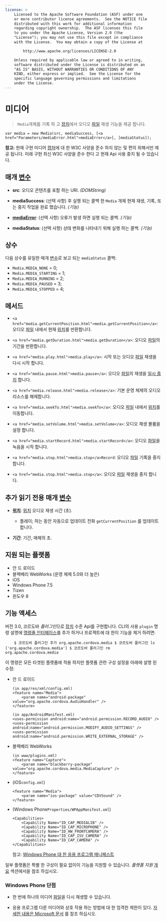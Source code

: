 ```yaml
---
license: >
    Licensed to the Apache Software Foundation (ASF) under one
    or more contributor license agreements.  See the NOTICE file
    distributed with this work for additional information
    regarding copyright ownership.  The ASF licenses this file
    to you under the Apache License, Version 2.0 (the
    "License"); you may not use this file except in compliance
    with the License.  You may obtain a copy of the License at

        http://www.apache.org/licenses/LICENSE-2.0

    Unless required by applicable law or agreed to in writing,
    software distributed under the License is distributed on an
    "AS IS" BASIS, WITHOUT WARRANTIES OR CONDITIONS OF ANY
    KIND, either express or implied.  See the License for the
    specific language governing permissions and limitations
    under the License.
---
```


# 미디어

> `Media`개체를 기록 하 고 <a href="../device/device.html">장치</a>에서 오디오 <a href="../file/fileobj/fileobj.html">파일</a> 재생 기능을 제공 합니다.

    var media = new Media(src, mediaSuccess, [<a href="Parameters/mediaError.html">mediaError</a>], [mediaStatus]);
    

**참고:** 현재 구현 미디어 <a href="capture/capture.html">캡처</a>에 대 한 W3C 사양을 준수 하지 않는 및 편의 위해서만 제공 됩니다. 미래 구현 최신 W3C 사양을 준수 한다 고 현재 Api 사용 중지 될 수 있습니다.

## 매개 <a href="../../plugin_ref/spec.html">변수</a>

*   **src**: 오디오 콘텐츠를 포함 하는 URI. *(DOMString)*

*   **mediaSuccess**: (선택 사항) 후 실행 되는 콜백 한 `Media` 개체 현재 재생, 기록, 또는 중지 작업을 완료 했습니다. *(기능)*

*   **<a href="Parameters/mediaError.html">mediaError</a>**: (선택 사항) 오류가 발생 하면 실행 되는 콜백. *(기능)*

*   **mediaStatus**: (선택 사항) 상태 변화를 나타내기 위해 실행 하는 콜백. *(기능)*

## 상수

다음 상수를 유일한 매개 <a href="../../plugin_ref/spec.html">변수</a>로 보고 되는 `mediaStatus` 콜백:

*   `Media.MEDIA_NONE` = 0;
*   `Media.MEDIA_STARTING` = 1;
*   `Media.MEDIA_RUNNING` = 2;
*   `Media.MEDIA_PAUSED` = 3;
*   `Media.MEDIA_STOPPED` = 4;

## 메서드

*   `<a href="media.getCurrentPosition.html">media.getCurrentPosition</a>`: 오디오 <a href="../file/fileobj/fileobj.html">파일</a> 내에서 현재 <a href="../geolocation/Position/position.html">위치</a>를 반환합니다.

*   `<a href="media.getDuration.html">media.getDuration</a>`: 오디오 <a href="../file/fileobj/fileobj.html">파일</a>의 기간을 반환합니다.

*   `<a href="media.play.html">media.play</a>`: 시작 또는 오디오 <a href="../file/fileobj/fileobj.html">파일</a> 재생을 다시 시작 합니다.

*   `<a href="media.pause.html">media.pause</a>`: 오디오 <a href="../file/fileobj/fileobj.html">파일</a>의 재생을 <a href="../events/events.pause.html">일시 중지</a> 합니다.

*   `<a href="media.release.html">media.release</a>`: 기본 운영 체제의 오디오 리소스를 해제합니다.

*   `<a href="media.seekTo.html">media.seekTo</a>`: 오디오 <a href="../file/fileobj/fileobj.html">파일</a> 내에서 <a href="../geolocation/Position/position.html">위치</a>를 이동합니다.

*   `<a href="media.setVolume.html">media.setVolume</a>`: 오디오 재생 볼륨을 설정 합니다.

*   `<a href="media.startRecord.html">media.startRecord</a>`: 오디오 <a href="../file/fileobj/fileobj.html">파일</a>을 녹음을 시작 합니다.

*   `<a href="media.stop.html">media.stop</a>Record`: 오디오 <a href="../file/fileobj/fileobj.html">파일</a> 기록을 중지 합니다.

*   `<a href="media.stop.html">media.stop</a>`: 오디오 <a href="../file/fileobj/fileobj.html">파일</a> 재생을 중지 합니다.

## 추가 읽기 전용 매개 <a href="../../plugin_ref/spec.html">변수</a>

*   **<a href="../geolocation/Position/position.html">위치</a>**: <a href="../geolocation/Position/position.html">위치</a> 오디오 재생 시간 (초).
    
    *   플레이; 하는 동안 자동으로 업데이트 전화 `getCurrentPosition` 를 업데이트 합니다.

*   **기간**: 기간, 매체의 초.

## 지원 되는 플랫폼

*   안 드 로이드
*   블랙베리 WebWorks (운영 체제 5.0와 더 높은)
*   iOS
*   Windows Phone 7.5
*   Tizen
*   윈도우 8

## 기능 액세스

버전 3.0, 코르도바 *플러그인*으로 <a href="../device/device.html">장치</a> 수준 Api를 구현합니다. CLI의 사용 `plugin` 명령 설명에 <a href="../../guide/cli/index.html">명령줄 인터페이스</a>를 추가 하거나 프로젝트에 대 한이 기능을 제거 하려면:

        $ 코르도바 플러그인 추가 org.apache.cordova.media $ 코르도바 플러그인 ls ['org.apache.cordova.media'] $ 코르도바 플러그인 rm org.apache.cordova.media
     

이 명령은 모든 타겟된 플랫폼에 적용 하지만 플랫폼 관련 구성 설정을 아래에 설명 된 수정:

*   안 드 로이드
    
        (in app/res/xml/config.xml)
        <feature name="Media">
            <param name="android-package" value="org.apache.cordova.AudioHandler" />
        </feature>
        
        (in app/AndroidManifest.xml)
        <uses-permission android:name="android.permission.RECORD_AUDIO" />
        <uses-permission android:name="android.permission.MODIFY_AUDIO_SETTINGS" />
        <uses-permission android:name="android.permission.WRITE_EXTERNAL_STORAGE" />
        

*   블랙베리 WebWorks
    
        (in www/plugins.xml)
        <feature name="Capture">
            <param name="blackberry-package" value="org.apache.cordova.media.MediaCapture" />
        </feature>
        

*   (iOS`config.xml`)
    
        <feature name="Media">
            <param name="ios-package" value="CDVSound" />
        </feature>
        

*   (Windows Phone`Properties/WPAppManifest.xml`)
    
        <Capabilities>
            <Capability Name="ID_CAP_MEDIALIB" />
            <Capability Name="ID_CAP_MICROPHONE" />
            <Capability Name="ID_HW_FRONTCAMERA" />
            <Capability Name="ID_CAP_ISV_CAMERA" />
            <Capability Name="ID_CAP_CAMERA" />
        </Capabilities>
        
    
    참고: [Windows Phone 대 한 응용 프로그램 매니페스트][1]

 [1]: http://msdn.microsoft.com/en-us/library/ff769509%28v=vs.92%29.aspx

일부 플랫폼은 특별 한 구성이 필요 없이이 기능을 지원할 수 있습니다. *플랫폼 지원* <a href="../../guide/overview/index.html">개요</a> 섹션에서을 참조 하십시오.

### Windows Phone 단점

*   한 번에 하나의 미디어 <a href="../file/fileobj/fileobj.html">파일</a>을 다시 재생할 수 있습니다.

*   응용 프로그램 다른 미디어와 상호 작용 하는 방법에 대 한 엄격한 제한이 있다. [자세한 내용은 Microsoft 문서][2] 를 참조 하십시오.

 [2]: http://msdn.microsoft.com/en-us/library/windowsphone/develop/hh184838(v=vs.92).aspx